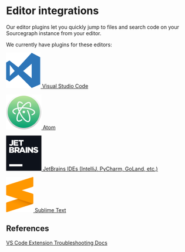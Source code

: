# Editor integrations

Our editor plugins let you quickly jump to files and search code on your Sourcegraph instance from your editor.

We currently have plugins for these editors:

<a href="https://marketplace.visualstudio.com/items?itemName=sourcegraph.sourcegraph"><img src="img/vscode.svg"/> Visual Studio Code</a>

<a href="https://atom.io/packages/sourcegraph"><img src="img/atom.svg"/> Atom</a>

<a href="https://plugins.jetbrains.com/plugin/9682-sourcegraph"><img src="img/jetbrains.svg"/> JetBrains IDEs (IntelliJ, PyCharm, GoLand, etc.)</a>

<a href="https://github.com/sourcegraph/sourcegraph-sublime"><img src="img/sublime.svg"/> Sublime Text</a>


## References

[VS Code Extension Troubleshooting Docs](https://docs.sourcegraph.com/admin/how-to/troubleshoot-sg-extension#vs-code-extension)
